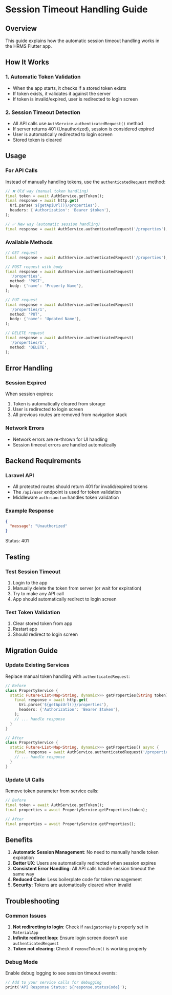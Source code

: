 # Session Timeout Handling Guide

## Overview
This guide explains how the automatic session timeout handling works in the HRMS Flutter app.

## How It Works

### 1. Automatic Token Validation
- When the app starts, it checks if a stored token exists
- If token exists, it validates it against the server
- If token is invalid/expired, user is redirected to login screen

### 2. Session Timeout Detection
- All API calls use `AuthService.authenticatedRequest()` method
- If server returns 401 (Unauthorized), session is considered expired
- User is automatically redirected to login screen
- Stored token is cleared

## Usage

### For API Calls
Instead of manually handling tokens, use the `authenticatedRequest` method:

```dart
// ❌ Old way (manual token handling)
final token = await AuthService.getToken();
final response = await http.get(
  Uri.parse('${getApiUrl()}/properties'),
  headers: {'Authorization': 'Bearer $token'},
);

// ✅ New way (automatic session handling)
final response = await AuthService.authenticatedRequest('/properties');
```

### Available Methods
```dart
// GET request
final response = await AuthService.authenticatedRequest('/properties');

// POST request with body
final response = await AuthService.authenticatedRequest(
  '/properties',
  method: 'POST',
  body: {'name': 'Property Name'},
);

// PUT request
final response = await AuthService.authenticatedRequest(
  '/properties/1',
  method: 'PUT',
  body: {'name': 'Updated Name'},
);

// DELETE request
final response = await AuthService.authenticatedRequest(
  '/properties/1',
  method: 'DELETE',
);
```

## Error Handling

### Session Expired
When session expires:
1. Token is automatically cleared from storage
2. User is redirected to login screen
3. All previous routes are removed from navigation stack

### Network Errors
- Network errors are re-thrown for UI handling
- Session timeout errors are handled automatically

## Backend Requirements

### Laravel API
- All protected routes should return 401 for invalid/expired tokens
- The `/api/user` endpoint is used for token validation
- Middleware `auth:sanctum` handles token validation

### Example Response
```json
{
  "message": "Unauthorized"
}
```
Status: 401

## Testing

### Test Session Timeout
1. Login to the app
2. Manually delete the token from server (or wait for expiration)
3. Try to make any API call
4. App should automatically redirect to login screen

### Test Token Validation
1. Clear stored token from app
2. Restart app
3. Should redirect to login screen

## Migration Guide

### Update Existing Services
Replace manual token handling with `authenticatedRequest`:

```dart
// Before
class PropertyService {
  static Future<List<Map<String, dynamic>>> getProperties(String token) async {
    final response = await http.get(
      Uri.parse('${getApiUrl()}/properties'),
      headers: {'Authorization': 'Bearer $token'},
    );
    // ... handle response
  }
}

// After
class PropertyService {
  static Future<List<Map<String, dynamic>>> getProperties() async {
    final response = await AuthService.authenticatedRequest('/properties');
    // ... handle response
  }
}
```

### Update UI Calls
Remove token parameter from service calls:

```dart
// Before
final token = await AuthService.getToken();
final properties = await PropertyService.getProperties(token);

// After
final properties = await PropertyService.getProperties();
```

## Benefits

1. **Automatic Session Management**: No need to manually handle token expiration
2. **Better UX**: Users are automatically redirected when session expires
3. **Consistent Error Handling**: All API calls handle session timeout the same way
4. **Reduced Code**: Less boilerplate code for token management
5. **Security**: Tokens are automatically cleared when invalid

## Troubleshooting

### Common Issues

1. **Not redirecting to login**: Check if `navigatorKey` is properly set in `MaterialApp`
2. **Infinite redirect loop**: Ensure login screen doesn't use `authenticatedRequest`
3. **Token not clearing**: Check if `removeToken()` is working properly

### Debug Mode
Enable debug logging to see session timeout events:

```dart
// Add to your service calls for debugging
print('API Response Status: ${response.statusCode}');
``` 